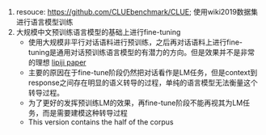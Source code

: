 1. resouce: https://github.com/CLUEbenchmark/CLUE; 使用wiki2019数据集进行语言模型训练
2. 大规模中文预训练语言模型的基础上进行fine-tuning
    * 使用大规模非平行对话语料进行预训练，之后再对话语料上进行fine-tuning是通用对话预训练语言模型的有潜力的方向。但是效果并不是非常的理想 [lipiji paper](https://arxiv.org/pdf/2003.04195)
    * 主要的原因在于fine-tune阶段仍然把对话看作是LM任务，但是context到response之间存在明显的语义转导的过程，单纯的语言模型无法衡量这个转导过程。
    * 为了更好的发挥预训练LM的效果，再fine-tune阶段不能再视其为LM任务，而是需要建模这种转导过程
    * This version contains the half of the corpus
